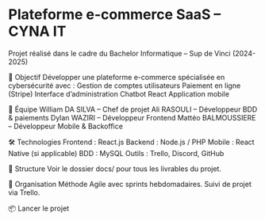 # Plateforme e-commerce SaaS – CYNA IT

Projet réalisé dans le cadre du Bachelor Informatique – Sup de Vinci (2024-2025)

🎯 Objectif
Développer une plateforme e-commerce spécialisée en cybersécurité avec :
Gestion de comptes utilisateurs
Paiement en ligne (Stripe)
Interface d’administration
Chatbot React
Application mobile

👥 Équipe 
William DA SILVA – Chef de projet
Ali RASOULI – Développeur BDD & paiements
Dylan WAZIRI – Développeur Frontend
Mattéo BALMOUSSIERE – Développeur Mobile & Backoffice

🛠️ Technologies
Frontend : React.js
Backend : Node.js / PHP
Mobile : React Native (si applicable)
BDD : MySQL
Outils : Trello, Discord, GitHub

📁 Structure
Voir le dossier docs/ pour tous les livrables du projet.

📅 Organisation
Méthode Agile avec sprints hebdomadaires.
Suivi de projet via Trello.

📦 Lancer le projet
